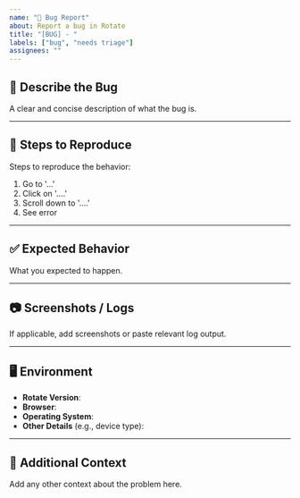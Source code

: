 ```yaml
---
name: "🐛 Bug Report"
about: Report a bug in Rotate
title: "[BUG] - "
labels: ["bug", "needs triage"]
assignees: ""
---
```


## 🐛 Describe the Bug
A clear and concise description of what the bug is.

---

## 🔄 Steps to Reproduce
Steps to reproduce the behavior:
1. Go to '...'
2. Click on '....'
3. Scroll down to '....'
4. See error

---

## ✅ Expected Behavior
What you expected to happen.

---

## 📷 Screenshots / Logs
If applicable, add screenshots or paste relevant log output.

---

## 🖥 Environment
- **Rotate Version**: 
- **Browser**: 
- **Operating System**: 
- **Other Details** (e.g., device type):

---

## 📌 Additional Context
Add any other context about the problem here.